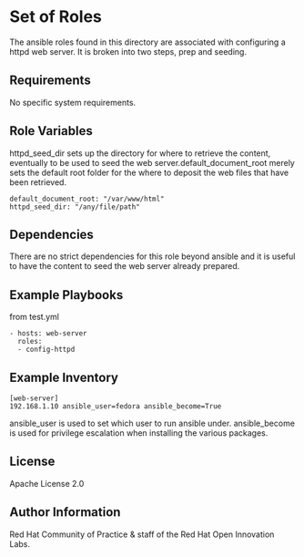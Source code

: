 Set of Roles
============

The ansible roles found in this directory are associated with configuring a httpd web server. It is broken into two steps, prep and seeding.

Requirements
------------

No specific system requirements.

Role Variables
--------------
httpd_seed_dir sets up the directory for where to retrieve the content, eventually to be used to seed the web server.default_document_root merely sets the default root folder for the where to deposit the web files that have been retrieved.

```
default_document_root: "/var/www/html"
httpd_seed_dir: "/any/file/path"
```

Dependencies
------------
There are no strict dependencies for this role beyond ansible and it is useful to have the content to seed the web server already prepared.

Example Playbooks
----------------

from test.yml

```
- hosts: web-server
  roles:
  - config-httpd
```

Example Inventory
----------------

```
[web-server]
192.168.1.10 ansible_user=fedora ansible_become=True
```

ansible_user is used to set which user to run ansible under. ansible_become is used for privilege escalation when installing the various packages.


License
-------

Apache License 2.0


Author Information
------------------

Red Hat Community of Practice & staff of the Red Hat Open Innovation Labs.
